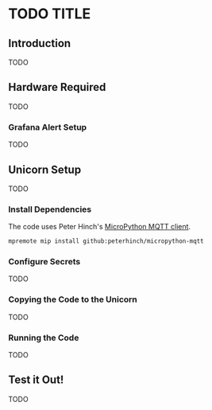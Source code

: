# TODO TITLE

## Introduction

TODO

## Hardware Required

TODO

### Grafana Alert Setup

TODO

## Unicorn Setup

TODO

### Install Dependencies

The code uses Peter Hinch's [MicroPython MQTT client](https://github.com/peterhinch/micropython-mqtt/).

```bash
mpremote mip install github:peterhinch/micropython-mqtt
```

### Configure Secrets

TODO

### Copying the Code to the Unicorn

TODO

### Running the Code

TODO

## Test it Out!

TODO

